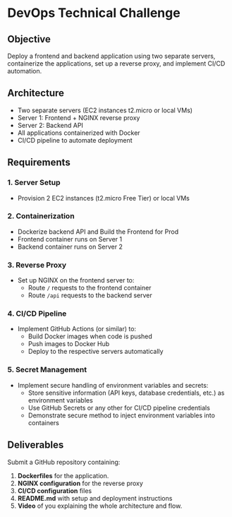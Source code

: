 # DevOps Technical Challenge

## Objective
Deploy a frontend and backend application using two separate servers, containerize the applications, set up a reverse proxy, and implement CI/CD automation.

## Architecture
- Two separate servers (EC2 instances t2.micro or local VMs)
- Server 1: Frontend + NGINX reverse proxy
- Server 2: Backend API
- All applications containerized with Docker
- CI/CD pipeline to automate deployment

## Requirements

### 1. Server Setup
- Provision 2 EC2 instances (t2.micro Free Tier) or local VMs

### 2. Containerization
- Dockerize backend API and Build the Frontend for Prod
- Frontend container runs on Server 1
- Backend container runs on Server 2

### 3. Reverse Proxy
- Set up NGINX on the frontend server to:
  - Route `/` requests to the frontend container
  - Route `/api` requests to the backend server

### 4. CI/CD Pipeline
- Implement GitHub Actions (or similar) to:
  - Build Docker images when code is pushed
  - Push images to Docker Hub
  - Deploy to the respective servers automatically

### 5. Secret Management
- Implement secure handling of environment variables and secrets:
  - Store sensitive information (API keys, database credentials, etc.) as environment variables
  - Use GitHub Secrets or any other for CI/CD pipeline credentials
  - Demonstrate secure method to inject environment variables into containers

## Deliverables

Submit a GitHub repository containing:

1. **Dockerfiles** for the application.
2. **NGINX configuration** for the reverse proxy
3. **CI/CD configuration** files
4. **README.md** with setup and deployment instructions
5. **Video** of you explaining the whole architecture and flow.
